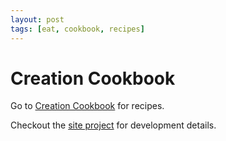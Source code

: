 ```yaml
---
layout: post
tags: [eat, cookbook, recipes]
---
```


# Creation Cookbook

Go to [Creation Cookbook](https://www.creationcookbook.com) for recipes.

Checkout the [site project](https://github.com/blakejacobus/creationcookbook.com) for development details.
